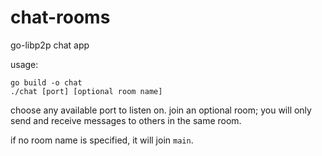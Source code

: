 # chat-rooms
go-libp2p chat app

usage: 

```
go build -o chat
./chat [port] [optional room name]
```

choose any available port to listen on. join an optional room; you will only send and receive messages to others in the same room.

if no room name is specified, it will join `main`.
